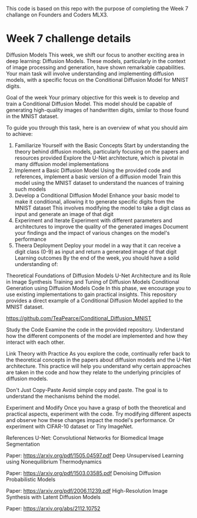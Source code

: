 This code is based on this repo with the purpose of completing the Week 7 challange on Founders and Coders MLX3.

Week 7 challenge details
=========================

Diffusion Models
This week, we shift our focus to another exciting area in deep learning: Diffusion Models. These models, particularly in the context of image processing and generation, have shown remarkable capabilities. Your main task will involve understanding and implementing diffusion models, with a specific focus on the Conditional Diffusion Model for MNIST digits.

Goal of the week
Your primary objective for this week is to develop and train a Conditional Diffusion Model. This model should be capable of generating high-quality images of handwritten digits, similar to those found in the MNIST dataset.

To guide you through this task, here is an overview of what you should aim to achieve:

1. Familiarize Yourself with the Basic Concepts
Start by understanding the theory behind diffusion models, particularly focusing on the papers and resources provided
Explore the U-Net architecture, which is pivotal in many diffusion model implementations
2. Implement a Basic Diffusion Model
Using the provided code and references, implement a basic version of a diffusion model
Train this model using the MNIST dataset to understand the nuances of training such models
3. Develop a Conditional Diffusion Model
Enhance your basic model to make it conditional, allowing it to generate specific digits from the MNIST dataset
This involves modifying the model to take a digit class as input and generate an image of that digit
4. Experiment and Iterate
Experiment with different parameters and architectures to improve the quality of the generated images
Document your findings and the impact of various changes on the model's performance
5. Theera Deployment
Deploy your model in a way that it can receive a digit class (0-9) as input and return a generated image of that digit
Learning outcomes
By the end of the week, you should have a solid understanding of:

Theoretical Foundations of Diffusion Models
U-Net Architecture and its Role in Image Synthesis
Training and Tuning of Diffusion Models
Conditional Generation using Diffusion Models
Code
In this phase, we encourage you to use existing implementations to gain practical insights. This repository provides a direct example of a Conditional Diffusion Model applied to the MNIST dataset.

https://github.com/TeaPearce/Conditional_Diffusion_MNIST

Study the Code
Examine the code in the provided repository. Understand how the different components of the model are implemented and how they interact with each other.

Link Theory with Practice
As you explore the code, continually refer back to the theoretical concepts in the papers about diffusion models and the U-Net architecture. This practice will help you understand why certain approaches are taken in the code and how they relate to the underlying principles of diffusion models.

Don't Just Copy-Paste
Avoid simple copy and paste. The goal is to understand the mechanisms behind the model.

Experiment and Modify
Once you have a grasp of both the theoretical and practical aspects, experiment with the code. Try modifying different aspects and observe how these changes impact the model's performance. Or experiment with CIFAR-10 dataset or Tiny ImageNet.

References
U-Net: Convolutional Networks for Biomedical Image Segmentation

Paper: https://arxiv.org/pdf/1505.04597.pdf
Deep Unsupervised Learning using Nonequilibrium Thermodynamics

Paper: https://arxiv.org/pdf/1503.03585.pdf
Denoising Diffusion Probabilistic Models

Paper: https://arxiv.org/pdf/2006.11239.pdf
High-Resolution Image Synthesis with Latent Diffusion Models

Paper: https://arxiv.org/abs/2112.10752